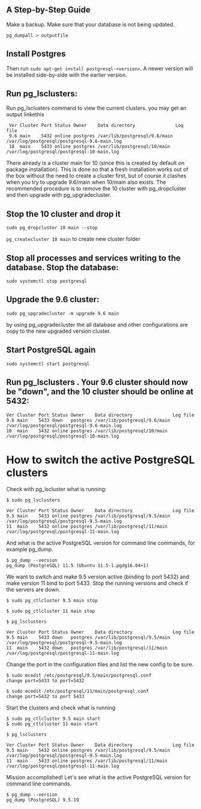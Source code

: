 ## A Step-by-Step Guide
Make a backup. Make sure that your database is not being updated.


```
pg_dumpall > outputfile
```

## Install Postgres 

Then run ``` sudo apt-get install postgresql-<version> ```. A newer version will be installed side-by-side with the earlier version.


## Run pg_lsclusters:

Run pg_lsclusters command to view the current clusters.
you may get an output linkethis

```
 Ver Cluster Port Status Owner    Data directory               Log file
 9.6 main    5432 online postgres /var/lib/postgresql/9.6/main /var/log/postgresql/postgresql-9.6-main.log
 10  main    5433 online postgres /var/lib/postgresql/10/main  /var/log/postgresql/postgresql-10-main.log
 ```
 
 There already is a cluster main for 10 (since this is created by default on package installation). This is done so that a fresh installation works out of the box without the need to create a cluster first, but of course it clashes when you try to upgrade 9.6/main when 10/main also exists. The recommended procedure is to remove the 10 cluster with pg_dropcluster and then upgrade with pg_upgradecluster.

## Stop the 10 cluster and drop it

```
sudo pg_dropcluster 10 main --stop
```

``` pg_createcluster 10 main ``` to create new cluster folder  


## Stop all processes and services writing to the database. Stop the database:

 ```
 sudo systemctl stop postgresql 
 ```
 ## Upgrade the 9.6 cluster:

 ```
 sudo pg_upgradecluster -m upgrade 9.6 main
 ```
 by using pg_upgradecluster the all database and other configurations are copy to the new upgraded version cluster.
 
 
 ## Start PostgreSQL again

 ```
 sudo systemctl start postgresql
 ```
 
 ## Run pg_lsclusters . Your 9.6 cluster should now be "down", and the 10 cluster should be online at 5432:

```
Ver Cluster Port Status Owner    Data directory               Log file
9.6 main    5433 down   postgres /var/lib/postgresql/9.6/main /var/log/postgresql/postgresql-9.6-main.log
10  main    5432 online postgres /var/lib/postgresql/10/main  /var/log/postgresql/postgresql-10-main.log
```


# How to switch the active PostgreSQL clusters

Check with pg_lscluster what is running:

```
$ sudo pg_lsclusters

Ver Cluster Port Status Owner    Data directory               Log file
9.5 main    5433 online postgres /var/lib/postgresql/9.5/main /var/log/postgresql/postgresql-9.5-main.log
11  main    5432 online postgres /var/lib/postgresql/11/main  /var/log/postgresql/postgresql-11-main.log
```

And what is the active PostgreSQL version for command line commands, for example pg_dump.

```
$ pg_dump --version
pg_dump (PostgreSQL) 11.5 (Ubuntu 11.5-1.pgdg16.04+1)
```


We want to switch and make 9.5 version active (binding to port 5432) and make version 11 bind to port 5433. Stop the running versions and check if the servers are down.

```
$ sudo pg_ctlcluster 9.5 main stop

$ sudo pg_ctlcluster 11 main stop

$ pg_lsclusters

Ver Cluster Port Status Owner    Data directory               Log file
9.5 main    5433 down   postgres /var/lib/postgresql/9.5/main /var/log/postgresql/postgresql-9.5-main.log
11  main    5432 down   postgres /var/lib/postgresql/11/main  /var/log/postgresql/postgresql-11-main.log
```

Change the port in the configuration files and list the new config to be sure.

```
$ sudo mcedit /etc/postgresql/9.5/main/postgresql.conf
change port=5433 to port=5432 

$ sudo mcedit /etc/postgresql/11/main/postgresql.conf
change port=5432 to port 5433
```


Start the clusters and check what is running

```
$ sudo pg_ctlcluster 9.5 main start
$ sudo pg_ctlcluster 11 main start

$ pg_lsclusters

Ver Cluster Port Status Owner    Data directory               Log file
9.5 main    5432 online postgres /var/lib/postgresql/9.5/main /var/log/postgresql/postgresql-9.5-main.log
11  main    5433 online postgres /var/lib/postgresql/11/main  /var/log/postgresql/postgresql-11-main.log
```


Mission accomplished! Let's see what is the active PostgreSQL version for command line commands.

```
$ pg_dump --version
pg_dump (PostgreSQL) 9.5.19
```
